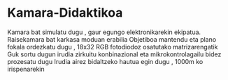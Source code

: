 # Kamara-Didaktikoa

Kamara bat simulatu dugu , gaur egungo elektronikarekin ekipatua. 
Raisekamara bat karkasa moduan erabilia
Objetiboa mantendu eta plano fokala ordezkatu dugu , 18x32  RGB fotodiodoz osatutako matrizarengatik
Guk sortu dugun irudia zirkuitu konbinazional eta mikrokontrolagailu bidez prozesatu dugu 
Irudia airez bidaltzeko hautua egin dugu , 1000m ko irispenarekin
